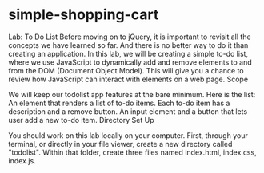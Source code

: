 # simple-shopping-cart
Lab: To Do List
Before moving on to jQuery, it is important to revisit all the concepts we have learned so far. And there is no better way to do it than creating an application. In this lab, we will be creating a simple to-do list, where we use JavaScript to dynamically add and remove elements to and from the DOM (Document Object Model). This will give you a chance to review how JavaScript can interact with elements on a web page.
Scope

We will keep our todolist app features at the bare minimum. Here is the list:
An element that renders a list of to-do items.
Each to-do item has a description and a remove button.
An input element and a button that lets user add a new to-do item.
Directory Set Up

You should work on this lab locally on your computer. First, through your terminal, or directly in your file viewer, create a new directory called "todolist". Within that folder, create three files named index.html, index.css, index.js.
